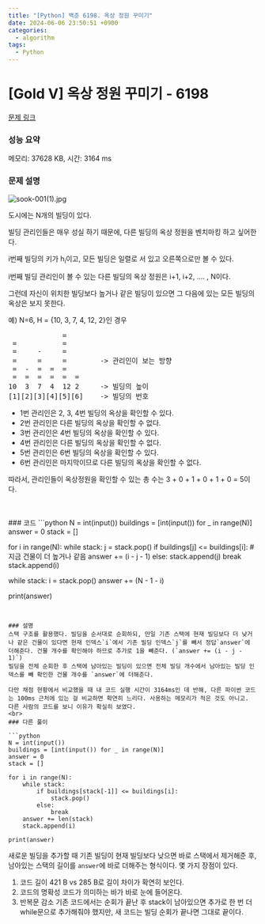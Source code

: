```yaml
---
title: "[Python] 백준 6198. 옥상 정원 꾸미기"
date: 2024-06-06 23:50:51 +0900
categories:
  - algorithm
tags:
  - Python
---
```

# [Gold V] 옥상 정원 꾸미기 - 6198 

[문제 링크](https://www.acmicpc.net/problem/6198) 

### 성능 요약

메모리: 37628 KB, 시간: 3164 ms

### 문제 설명

<p><img alt="sook-001(1).jpg" src="https://upload.acmicpc.net/ca458f07-d3b3-436f-a996-49080935149a/-/preview/"></p>

<p>도시에는 N개의 빌딩이 있다.</p>

<p>빌딩 관리인들은 매우 성실 하기 때문에, 다른 빌딩의 옥상 정원을 벤치마킹 하고 싶어한다.</p>

<p>i번째 빌딩의 키가 h<sub>i</sub>이고, 모든 빌딩은 일렬로 서 있고 오른쪽으로만 볼 수 있다.</p>

<p>i번째 빌딩 관리인이 볼 수 있는 다른 빌딩의 옥상 정원은 i+1, i+2, .... , N이다.</p>

<p>그런데 자신이 위치한 빌딩보다 높거나 같은 빌딩이 있으면 그 다음에 있는 모든 빌딩의 옥상은 보지 못한다.</p>

<p>예) N=6, H = {10, 3, 7, 4, 12, 2}인 경우</p>

<pre>             = 
 =           = 
 =     -     = 
 =     =     =        -> 관리인이 보는 방향
 =  -  =  =  =   
 =  =  =  =  =  = 
10  3  7  4  12 2     -> 빌딩의 높이
[1][2][3][4][5][6]    -> 빌딩의 번호</pre>

<ul>
	<li>1번 관리인은 2, 3, 4번 빌딩의 옥상을 확인할 수 있다.</li>
	<li>2번 관리인은 다른 빌딩의 옥상을 확인할 수 없다.</li>
	<li>3번 관리인은 4번 빌딩의 옥상을 확인할 수 있다.</li>
	<li>4번 관리인은 다른 빌딩의 옥상을 확인할 수 없다.</li>
	<li>5번 관리인은 6번 빌딩의 옥상을 확인할 수 있다.</li>
	<li>6번 관리인은 마지막이므로 다른 빌딩의 옥상을 확인할 수 없다.</li>
</ul>

<p>따라서, 관리인들이 옥상정원을 확인할 수 있는 총 수는 3 + 0 + 1 + 0 + 1 + 0 = 5이다.</p>
<br>
<br>
### 코드
```python
N = int(input())
buildings = [int(input()) for _ in range(N)]
answer = 0
stack = []

for i in range(N):
    while stack:
        j = stack.pop()
        if buildings[j] <= buildings[i]:        # 지금 건물이 더 높거나 같음
            answer += (i - j - 1)
        else:
            stack.append(j)
            break
    stack.append(i)

while stack:
    i = stack.pop()
    answer += (N - 1 - i)

print(answer)
```


### 설명
스택 구조를 활용했다. 빌딩을 순서대로 순회하되, 만일 기존 스택에 현재 빌딩보다 더 낮거나 같은 건물이 있다면 현재 인덱스`i`에서 기존 빌딩 인덱스`j`를 빼서 정답`answer`에 더해준다. 건물 개수를 확인해야 하므로 추가로 1을 빼준다. (`answer += (i - j - 1)`) 
빌딩을 전체 순회한 후 스택에 남아있는 빌딩이 있으면 전체 빌딩 개수에서 남아있는 빌딩 인덱스를 빼 확인한 건물 개수를 `answer`에 더해준다.

다만 채점 현황에서 비교했을 때 내 코드 실행 시간이 3164ms인 데 반해, 다른 파이썬 코드는 100ms 근처에 있는 걸 비교하면 확연히 느리다. 사용하는 메모리가 적은 것도 아니고. 다른 사람의 코드를 보니 이유가 확실히 보였다. 
<br>
### 다른 풀이

```python
N = int(input())  
buildings = [int(input()) for _ in range(N)]  
answer = 0  
stack = []  
  
for i in range(N):  
    while stack:  
        if buildings[stack[-1]] <= buildings[i]:  
            stack.pop()  
        else:  
            break  
    answer += len(stack)  
    stack.append(i)  
  
print(answer)
```
새로운 빌딩을 추가할 때 기존 빌딩이 현재 빌딩보다 낮으면 바로 스택에서 제거해준 후, 남아있는 스택의 길이를 `answer`에 바로 더해주는 형식이다.
몇 가지 장점이 있다.

1. 코드 길이
	421 B vs 285 B로 길이 차이가 확연히 보인다.
2.  코드의 명확성
	코드가 의미하는 바가 바로 눈에 들어온다.
3. 반복문 감소
	기존 코드에서는 순회가 끝난 후 stack이 남아있으면 추가로 한 번 더 while문으로 추가해줘야 했지만, 새 코드는 빌딩 순회가 끝나면 그대로 끝이다.

